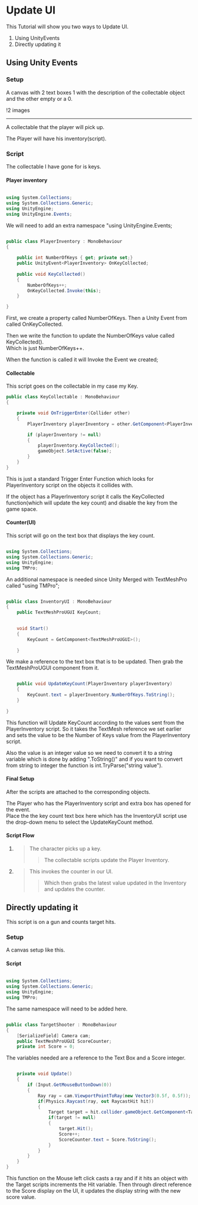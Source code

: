 
# Update UI

This Tutorial will show you two ways to Update UI.

1. Using UnityEvents
2. Directly updating it

## Using Unity Events

### Setup
A canvas with 2 text boxes 1 with the description of the collectable object and the other empty or a 0.

!2 images
___________________
A collectable that the player will pick up.

The Player will have his inventory(script).

### Script

The collectable I have gone for is keys.

#### Player inventory

```.cs

using System.Collections;
using System.Collections.Generic;
using UnityEngine;
using UnityEngine.Events;

```

We will need to add an extra namespace "using UnityEngine.Events;

```.cs

public class PlayerInventory : MonoBehaviour
{
    
    public int NumberOfKeys { get; private set;}
    public UnityEvent<PlayerInventory> OnKeyCollected;
    
    public void KeyCollected()
    {
        NumberOfKeys++;
        OnKeyCollected.Invoke(this);
    }

}

```

First, we create a property called NumberOfKeys.
Then a Unity Event from <this script> called OnKeyCollected.

Then we write the function to update the NumberOfKeys value called KeyCollected().<br>
Which is just NumberOfKeys++.

When the function is called it will Invoke the Event we created;

#### Collectable

This script goes on the collectable in my case my Key.

```.cs
public class KeyCollectable : MonoBehaviour
{

    private void OnTriggerEnter(Collider other)
    {
        PlayerInventory playerInventory = other.GetComponent<PlayerInventory>();

        if (playerInventory != null)
        {
            playerInventory.KeyCollected();
            gameObject.SetActive(false);
        }
    }
}
```

This is just a standard Trigger Enter Function which looks for PlayerInventory script on the objects it collides with.

If the object has a PlayerInventory script it calls the KeyCollected function(which will update the key count) and disable the key from the game space.

#### Counter(UI)

This script will go on the text box that displays the key count.

```.cs

using System.Collections;
using System.Collections.Generic;
using UnityEngine;
using TMPro;

```

An additional namespace is needed since Unity Merged with TextMeshPro called "using TMPro";

```.cs

public class InventoryUI : MonoBehaviour
{
    public TextMeshProUGUI KeyCount;
    

    void Start()
    {
        KeyCount = GetComponent<TextMeshProUGUI>();
        
    }

```

We make a reference to the text box that is to be updated.
Then grab the TextMeshProUGUI component from it.

```.cs

    public void UpdateKeyCount(PlayerInventory playerInventory)
    {
        KeyCount.text = playerInventory.NumberOfKeys.ToString();
    }
    
}

```

This function will Update KeyCount according to the values sent from the PlayerInventory script.
So it takes the TextMesh reference we set earlier and sets the value to be the Number of Keys value from the PlayerInventory script.

Also the value is an integer value so we need to convert it to a string variable which is done by adding ".ToString()" and if you want to convert from string to integer the function is int.TryParse("string value").

#### Final Setup

After the scripts are attached to the corresponding objects.

The Player who has the PlayerInventory script and extra box has opened for the event.<br>
Place the the key count text box here which has the InventoryUI script use the drop-down menu to select the UpdateKeyCount method. 

#### Script Flow

1. > The character picks up a key.
   >> The collectable scripts update the Player Inventory.
2. > This invokes the counter in our UI.
   >> Which then grabs the latest value updated in the Inventory and updates the counter.

## Directly updating it

This script is on a gun and counts target hits.

### Setup

A canvas setup like this.

#### Script

```.cs

using System.Collections;
using System.Collections.Generic;
using UnityEngine;
using TMPro;

```

The same namespace will need to be added here.

```.cs

public class TargetShooter : MonoBehaviour
{
    [SerializeField] Camera cam;
    public TextMeshProUGUI ScoreCounter;
    private int Score = 0;
```

The variables needed are a reference to the Text Box and a Score integer.

```.cs

    private void Update()
    {
        if (Input.GetMouseButtonDown(0))
        {
            Ray ray = cam.ViewportPointToRay(new Vector3(0.5f, 0.5f));
            if(Physics.Raycast(ray, out RaycastHit hit))
            {
                Target target = hit.collider.gameObject.GetComponent<Target>();
                if(target != null)
                {
                    target.Hit();
                    Score++;
                    ScoreCounter.text = Score.ToString();
                }
            }
        }
    }
}

```
This function on the Mouse left click casts a ray and if it hits an object with the Target scripts increments the Hit variable.
Then through direct reference to the Score display on the UI, it updates the display string with the new score value.

